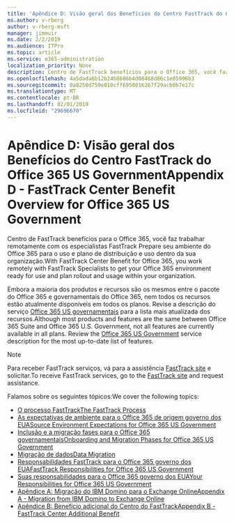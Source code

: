 ```yaml
---
title: 'Apêndice D: Visão geral dos Benefícios do Centro FastTrack do Office 365 US Government'
ms.author: v-rberg
author: v-rberg-msft
manager: jimmuir
ms.date: 2/2/2019
ms.audience: ITPro
ms.topic: article
ms.service: o365-administration
localization_priority: None
description: Centro de FastTrack benefícios para o Office 365, você faz trabalhar remotamente com os especialistas FastTrack Prepare seu ambiente do Office 365 para o uso e plano de distribuição e uso dentro da sua organização.
ms.openlocfilehash: 4a5dada6b12b24b8686b4d08468d86c1e05996b3
ms.sourcegitcommit: 0a8250d759e010cff6958016267f29acb0b7e17c
ms.translationtype: MT
ms.contentlocale: pt-BR
ms.lasthandoff: 02/01/2019
ms.locfileid: "29696670"
---
```

# <a name="appendix-d---fasttrack-center-benefit-overview-for-office-365-us-government"></a><span data-ttu-id="d7b8d-103">Apêndice D: Visão geral dos Benefícios do Centro FastTrack do Office 365 US Government</span><span class="sxs-lookup"><span data-stu-id="d7b8d-103">Appendix D - FastTrack Center Benefit Overview for Office 365 US Government</span></span>

<span data-ttu-id="d7b8d-104">Centro de FastTrack benefícios para o Office 365, você faz trabalhar remotamente com os especialistas FastTrack Prepare seu ambiente do Office 365 para o uso e plano de distribuição e uso dentro da sua organização.</span><span class="sxs-lookup"><span data-stu-id="d7b8d-104">With FastTrack Center Benefit for Office 365, you work remotely with FastTrack Specialists to get your Office 365 environment ready for use and plan rollout and usage within your organization.</span></span> 
  
<span data-ttu-id="d7b8d-p101">Embora a maioria dos produtos e recursos são os mesmos entre o pacote do Office 365 e governamentais do Office 365, nem todos os recursos estão atualmente disponíveis em todos os planos. Revise a descrição do serviço [Office 365 US governamentais](https://aka.ms/aboutgovcloud) para a lista mais atualizada dos recursos.</span><span class="sxs-lookup"><span data-stu-id="d7b8d-p101">Although most products and features are the same between Office 365 Suite and Office 365 U.S. Government, not all features are currently available in all plans. Review the [Office 365 US Government](https://aka.ms/aboutgovcloud) service description for the most up-to-date list of features.</span></span>

> [!NOTE]
> <span data-ttu-id="d7b8d-107">Para receber FastTrack serviços, vá para a assistência [FastTrack site](https://go.microsoft.com/fwlink/?linkid=780698) e solicitar.</span><span class="sxs-lookup"><span data-stu-id="d7b8d-107">To receive FastTrack services, go to the [FastTrack site](https://go.microsoft.com/fwlink/?linkid=780698) and request assistance.</span></span>  

<span data-ttu-id="d7b8d-108">Falamos sobre os seguintes tópicos:</span><span class="sxs-lookup"><span data-stu-id="d7b8d-108">We cover the following topics:</span></span>
- [<span data-ttu-id="d7b8d-109">O processo FastTrack</span><span class="sxs-lookup"><span data-stu-id="d7b8d-109">The FastTrack Process</span></span>](O365-fasttrack-process.md) 
- [<span data-ttu-id="d7b8d-110">As expectativas de ambiente para o Office 365 de origem governo dos EUA</span><span class="sxs-lookup"><span data-stu-id="d7b8d-110">Source Environment Expectations for Office 365 US Government</span></span>](US-Gov-appendix-source-environment-expectations.md)   
- [<span data-ttu-id="d7b8d-111">Inclusão e a migração fases para o Office 365 governamentais</span><span class="sxs-lookup"><span data-stu-id="d7b8d-111">Onboarding and Migration Phases for Office 365 US Government</span></span>](US-Gov-appendix-onboarding-and-migration.md)
- [<span data-ttu-id="d7b8d-112">Migração de dados</span><span class="sxs-lookup"><span data-stu-id="d7b8d-112">Data Migration</span></span>](O365-data-migration.md)    
- [<span data-ttu-id="d7b8d-113">Responsabilidades FastTrack para o Office 365 governo dos EUA</span><span class="sxs-lookup"><span data-stu-id="d7b8d-113">FastTrack Responsibilities for Office 365 US Government</span></span>](US-Gov-appendix-fasttrack-responsibilities.md)   
- [<span data-ttu-id="d7b8d-114">Suas responsabilidades para o Office 365 governo dos EUA</span><span class="sxs-lookup"><span data-stu-id="d7b8d-114">Your Responsibilities for Office 365 US Government</span></span>](US-Gov-appendix-your-responsibilities.md) 
- [<span data-ttu-id="d7b8d-115">Apêndice A: Migração do IBM Domino para o Exchange Online</span><span class="sxs-lookup"><span data-stu-id="d7b8d-115">Appendix A - Migration from IBM Domino to Exchange Online</span></span>](O365-from-ibm-domino-to-exchange-online.md)   
- [<span data-ttu-id="d7b8d-116">Apêndice B: Benefício adicional do Centro do FastTrack</span><span class="sxs-lookup"><span data-stu-id="d7b8d-116">Appendix B - FastTrack Center Additional Benefit</span></span>](O365-fasttrack-additional-benefits.md)


